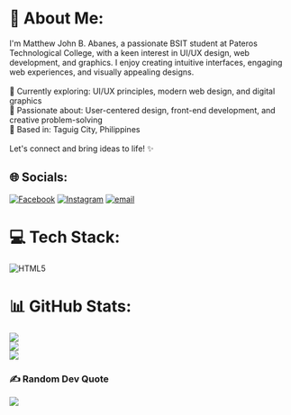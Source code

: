 # 💫 About Me:
I'm Matthew John B. Abanes, a passionate BSIT student at Pateros Technological College, with a keen interest in UI/UX design, web development, and graphics. I enjoy creating intuitive interfaces, engaging web experiences, and visually appealing designs.<br><br>🎨 Currently exploring: UI/UX principles, modern web design, and digital graphics<br>🚀 Passionate about: User-centered design, front-end development, and creative problem-solving<br>📍 Based in: Taguig City, Philippines<br><br>Let's connect and bring ideas to life! ✨


## 🌐 Socials:
[![Facebook](https://img.shields.io/badge/Facebook-%231877F2.svg?logo=Facebook&logoColor=white)](https://facebook.com/https://www.facebook.com/kurimatt) [![Instagram](https://img.shields.io/badge/Instagram-%23E4405F.svg?logo=Instagram&logoColor=white)](https://instagram.com/https://www.instagram.com/mahcuhh/) [![email](https://img.shields.io/badge/Email-D14836?logo=gmail&logoColor=white)](mailto:matteoabanes@gmail.com) 

# 💻 Tech Stack:
![HTML5](https://img.shields.io/badge/html5-%23E34F26.svg?style=for-the-badge&logo=html5&logoColor=white)
# 📊 GitHub Stats:
![](https://github-readme-stats.vercel.app/api?username=Flopph&theme=dark&hide_border=false&include_all_commits=true&count_private=true)<br/>
![](https://github-readme-streak-stats.herokuapp.com/?user=Flopph&theme=dark&hide_border=false)<br/>
![](https://github-readme-stats.vercel.app/api/top-langs/?username=Flopph&theme=dark&hide_border=false&include_all_commits=true&count_private=true&layout=compact)

### ✍️ Random Dev Quote
![](https://quotes-github-readme.vercel.app/api?type=vetical&theme=dark)

<!-- Proudly created with GPRM ( https://gprm.itsvg.in ) -->
